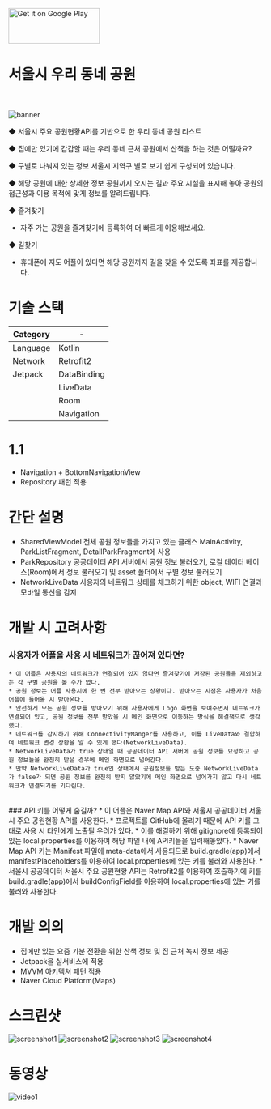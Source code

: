 <a href='https://play.google.com/store/apps/details?id=com.teamnoyes.majorparksinseoul'><img alt='Get it on Google Play' src='https://play.google.com/intl/en_us/badges/images/generic/en_badge_web_generic.png' height="70" width="180"/></a>

# 서울시 우리 동네 공원
<br><br>
![banner](https://user-images.githubusercontent.com/47181654/111105781-0d063a80-8597-11eb-99a8-6d0759db8c03.png)

◆ 서울시 주요 공원현황API를 기반으로 한 우리 동네 공원 리스트

◆ 집에만 있기에 갑갑할 때는 우리 동네 근처 공원에서 산책을 하는 것은 어떨까요?

◆ 구별로 나눠져 있는 정보
서울시 지역구 별로 보기 쉽게 구성되어 있습니다.

◆ 해당 공원에 대한 상세한 정보
공원까지 오시는 길과 주요 시설을 표시해 놓아 공원의 접근성과 이용 목적에 맞게 정보를 알려드립니다.

◆ 즐겨찾기
* 자주 가는 공원을 즐겨찾기에 등록하여 더 빠르게 이용해보세요.

◆ 길찾기
* 휴대폰에 지도 어플이 있다면 해당 공원까지 길을 찾을 수 있도록 좌표를 제공합니다.

# 기술 스택

|Category| - |
| --- | --- |
|Language|Kotlin|
|Network|Retrofit2|
|Jetpack|DataBinding|
||LiveData|
||Room|
||Navigation|

# 1.1
 * Navigation + BottomNavigationView
 * Repository 패턴 적용

# 간단 설명
 * SharedViewModel
  전체 공원 정보들을 가지고 있는 클래스
  MainActivity, ParkListFragment, DetailParkFragment에 사용
 * ParkRepository
  공공데이터 API 서버에서 공원 정보 불러오기, 로컬 데이터 베이스(Room)에서 정보 불러오기 및 asset 폴더에서 구별 정보 불러오기
 * NetworkLiveData
  사용자의 네트워크 상태를 체크하기 위한 object, WIFI 연결과 모바일 통신을 감지
  
# 개발 시 고려사항
  ### 사용자가 어플을 사용 시 네트워크가 끊어져 있다면?
    * 이 어플은 사용자의 네트워크가 연결되어 있지 않다면 즐겨찾기에 저장된 공원들을 제외하고는 각 구별 공원을 볼 수가 없다.
    * 공원 정보는 어플 사용시에 한 번 전부 받아오는 상황이다. 받아오는 시점은 사용자가 처음 어플에 들어올 시 받아온다.
    * 안전하게 모든 공원 정보를 방아오기 위해 사용자에게 Logo 화면을 보여주면서 네트워크가 연결되어 있고, 공원 정보를 전부 받았을 시 메인 화면으로 이동하는 방식을 해결책으로 생각했다.
    * 네트워크를 감지하기 위해 ConnectivityManger를 사용하고, 이를 LiveData와 결합하여 네트워크 변경 상황을 알 수 있게 했다(NetworkLiveData).
    * NetworkLiveData가 true 상태일 때 공공데이터 API 서버에 공원 정보를 요청하고 공원 정보들을 완전히 받은 경우에 메인 화면으로 넘어간다.
    * 만약 NetworkLiveData가 true인 상태에서 공원정보를 받는 도중 NetworkLiveData가 false가 되면 공원 정보를 완전히 받지 않았기에 메인 화면으로 넘어가지 않고 다시 네트워크가 연결되기를 기다린다.
   <br>
  ### API 키를 어떻게 숨길까?
    * 이 어플은 Naver Map API와 서울시 공공데이터 서울시 주요 공원현황 API를 사용한다.
    * 프로젝트를 GitHub에 올리기 때문에 API 키를 그대로 사용 시 타인에게 노출될 우려가 있다.
    * 이를 해결하기 위해 gitignore에 등록되어 있는 local.properties를 이용하여 해당 파일 내에 API키들을 입력해놓았다.
    * Naver Map API 키는 Manifest 파일에 meta-data에서 사용되므로 build.gradle(app)에서 manifestPlaceholders를 이용하여 local.properties에 있는 키를 불러와 사용한다.
    * 서울시 공공데이터 서울시 주요 공원현황 API는 Retrofit2를 이용하여 호출하기에 키를 build.gradle(app)에서 buildConfigField를 이용하여 local.properties에 있는 키를 불러와 사용한다.

# 개발 의의
 * 집에만 있는 요즘 기분 전환을 위한 산책 정보 및 집 근처 녹지 정보 제공
 * Jetpack을 실서비스에 적용
 * MVVM 아키텍쳐 패턴 적용
 * Naver Cloud Platform(Maps)
 

# 스크린샷

![screenshot1](https://user-images.githubusercontent.com/85272794/133020976-6b11d9b4-b788-4bd2-b36e-5419af9e87bc.jpg)
![screenshot2](https://user-images.githubusercontent.com/85272794/133020979-1df3466f-bb90-4215-8836-be59d904945c.jpg)
![screenshot3](https://user-images.githubusercontent.com/85272794/133020982-7f550379-9e97-4704-a015-7325d03de352.jpg)
![screenshot4](https://user-images.githubusercontent.com/85272794/133020983-dccc146c-06ae-4063-9c69-5f91295df9d1.jpg)

# 동영상
![video1](https://user-images.githubusercontent.com/85272794/133025893-157da8cf-142b-4ed8-a3ec-f928fbebdc28.gif)
